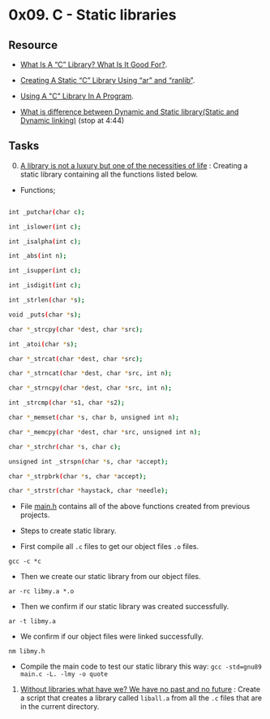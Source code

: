 
#  0x09. C - Static libraries

##  Resource

- [What Is A “C” Library? What Is It Good For?](https://docencia.ac.upc.edu/FIB/USO/Bibliografia/unix-c-libraries.html).

- [Creating A Static “C” Library Using “ar” and “ranlib”](https://docencia.ac.upc.edu/FIB/USO/Bibliografia/unix-c-libraries.html).

- [Using A "C" Library In A Program](https://docencia.ac.upc.edu/FIB/USO/Bibliografia/unix-c-libraries.html).

- [What is difference between Dynamic and Static library(Static and Dynamic linking)](https://www.youtube.com/watch?v=eW5he5uFBNM) (stop at 4:44)

##  Tasks

0. [A library is not a luxury but one of the necessities of life](./libholberton.a) : Creating a static library containing all the functions listed below.

- Functions;

```sh

int _putchar(char c);

int _islower(int c);

int _isalpha(int c);

int _abs(int n);

int _isupper(int c);

int _isdigit(int c);

int _strlen(char *s);

void _puts(char *s);

char *_strcpy(char *dest, char *src);

int _atoi(char *s);

char *_strcat(char *dest, char *src);

char *_strncat(char *dest, char *src, int n);

char *_strncpy(char *dest, char *src, int n);

int _strcmp(char *s1, char *s2);

char *_memset(char *s, char b, unsigned int n);

char *_memcpy(char *dest, char *src, unsigned int n);

char *_strchr(char *s, char c);

unsigned int _strspn(char *s, char *accept);

char *_strpbrk(char *s, char *accept);

char *_strstr(char *haystack, char *needle);

```

- File [main.h](./main.h) contains all of the above functions created from previous projects.

- Steps to create static library.

- First compile all `.c` files to get our object files `.o` files.

`gcc -c *c`

- Then we create our static library from our object files.

`ar -rc libmy.a *.o`

- Then we confirm if our static library was created successfully.

`ar -t libmy.a`

- We confirm if our object files were linked successfully.

`nm libmy.h`

- Compile the main code to test our static library this way: `gcc -std=gnu89 main.c -L. -lmy -o quote`

1. [Without libraries what have we? We have no past and no future](./create_static_lib.sh) : Create a script that creates a library called `liball.a` from all the `.c` files that are in the current directory.
